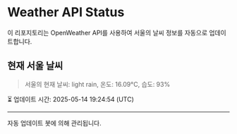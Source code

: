 
# Weather API Status

이 리포지토리는 OpenWeather API를 사용하여 서울의 날씨 정보를 자동으로 업데이트합니다.

## 현재 서울 날씨
> 서울의 현재 날씨: light rain, 온도: 16.09°C, 습도: 93%

⏳ 업데이트 시간: 2025-05-14 19:24:54 (UTC)

---
자동 업데이트 봇에 의해 관리됩니다.
